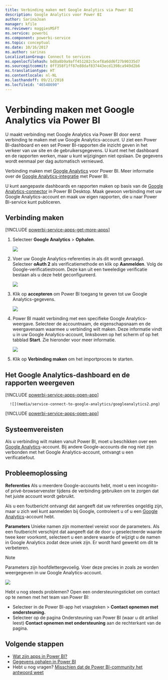 ```yaml
---
title: Verbinding maken met Google Analytics via Power BI
description: Google Analytics voor Power BI
author: SarinaJoan
manager: kfile
ms.reviewer: maggiesMSFT
ms.service: powerbi
ms.component: powerbi-service
ms.topic: conceptual
ms.date: 10/16/2017
ms.author: sarinas
LocalizationGroup: Connect to services
ms.openlocfilehash: bd8a8b9a9aff451282c5cef8a6dd6f27b90335d7
ms.sourcegitcommit: 0ff358f1ff87e88daf837443ecd1398ca949d2b6
ms.translationtype: HT
ms.contentlocale: nl-NL
ms.lasthandoff: 09/21/2018
ms.locfileid: "46548690"
---
```

# <a name="connect-to-google-analytics-with-power-bi"></a>Verbinding maken met Google Analytics via Power BI
U maakt verbinding met Google Analytics via Power BI door eerst verbinding te maken met uw Google Analytics-account. U ziet een Power BI-dashboard en een set Power BI-rapporten die inzicht geven in het verkeer van uw site en de gebruikersgegevens. U kunt met het dashboard en de rapporten werken, maar u kunt wijzigingen niet opslaan. De gegevens wordt eenmaal per dag automatisch vernieuwd.

Verbinding maken met [Google Analytics](https://app.powerbi.com/getdata/services/google-analytics) voor Power BI. Meer informatie over de [Google Analytics-integratie](https://powerbi.microsoft.com/integrations/google-analytics) met Power BI.

U kunt aangepaste dashboards en rapporten maken op basis van de [Google Analytics-connector](service-google-analytics-connector.md) in Power BI Desktop. Maak gewoon verbinding met uw Google Analytics-account en maak uw eigen rapporten, die u naar Power BI-service kunt publiceren.

## <a name="how-to-connect"></a>Verbinding maken
[!INCLUDE [powerbi-service-apps-get-more-apps](./includes/powerbi-service-apps-get-more-apps.md)]

1. Selecteer **Google Analytics** \> **Ophalen**.
   
   ![](media/service-connect-to-google-analytics/ga.png)
2. Voer uw Google Analytics-referenties in als dit wordt gevraagd. Selecteer **oAuth 2** als verificatiemethode en klik op **Aanmelden**. Volg de Google-verificatiestroom. Deze kan uit een tweeledige verificatie bestaan als u deze hebt geconfigureerd.
   
   ![](media/service-connect-to-google-analytics/creds.png)
3. Klik op **accepteren** om Power BI toegang te geven tot uw Google Analytics-gegevens.
   
   ![](media/service-connect-to-google-analytics/googleanalytics.png)
4. Power BI maakt verbinding met een specifieke Google Analytics-weergave. Selecteer de accountnaam, de eigenschapsnaam en de weergavenaam waarmee u verbinding wilt maken. Deze informatie vindt u in uw Google Analytics-account, linksboven op het scherm of op het tabblad **Start**. Zie hieronder voor meer informatie. 
   
   ![](media/service-connect-to-google-analytics/params2.png)
5. Klik op **Verbinding maken** om het importproces te starten. 

## <a name="view-the-google-analytics-dashboard-and-reports"></a>Het Google Analytics-dashboard en de rapporten weergeven
[!INCLUDE [powerbi-service-apps-open-app](./includes/powerbi-service-apps-open-app.md)]

      ![](media/service-connect-to-google-analytics/googleanalytics2.png)

[!INCLUDE [powerbi-service-apps-open-app](./includes/powerbi-service-apps-what-now.md)]

## <a name="system-requirements"></a>Systeemvereisten
Als u verbinding wilt maken vanuit Power BI, moet u beschikken over een [Google Analytics](https://www.google.com/analytics/)-account. Bij andere Google-accounts die nog niet zijn verbonden met het Google Analytics-account, ontvangt u een verificatiefout.

## <a name="troubleshooting"></a>Probleemoplossing
**Referenties** Als u meerdere Google-accounts hebt, moet u een incognito- of privé-browservenster tijdens de verbinding gebruiken om te zorgen dat het juiste account wordt gebruikt.

Als u een foutbericht ontvangt dat aangeeft dat uw referenties ongeldig zijn, maar u zich wel kunt aanmelden bij Google, controleert u of u een [Google Analytics](https://www.google.com/analytics/)-account hebt.

**Parameters** Unieke namen zijn momenteel vereist voor de parameters. Als een foutbericht verschijnt dat aangeeft dat de door u geselecteerde waarde twee keer voorkomt, selecteert u een andere waarde of wijzigt u de namen in Google Analytics zodat deze uniek zijn. Er wordt hard gewerkt om dit te verbeteren.

>[!NOTE]
>Parameters zijn hoofdlettergevoelig. Voer deze precies in zoals ze worden weergegeven in uw Google Analytics-account.

![](media/service-connect-to-google-analytics/pbi_googleanalytics1.png)

Hebt u nog steeds problemen? Open een ondersteuningsticket om contact op te nemen met het team van Power BI:

* Selecteer in de Power BI-app het vraagteken \> **Contact opnemen met ondersteuning.**
* Selecteer op de pagina Ondersteuning van Power BI (waar u dit artikel leest) **Contact opnemen met ondersteuning** aan de rechterkant van de pagina.

## <a name="next-steps"></a>Volgende stappen
* [Wat zijn apps in Power BI?](consumer/end-user-apps.md)
* [Gegevens ophalen in Power BI](service-get-data.md)
* Hebt u nog vragen? [Misschien dat de Power BI-community het antwoord weet](http://community.powerbi.com/)

